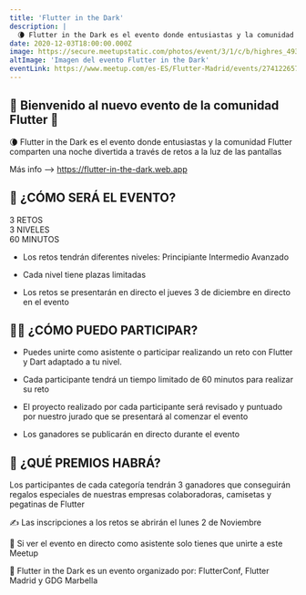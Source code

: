 ```yaml
---
title: 'Flutter in the Dark'
description: |
  🌘 Flutter in the Dark es el evento donde entusiastas y la comunidad Flutter comparten una noche divertida a través de retos a la luz de las pantallas.
date: 2020-12-03T18:00:00.000Z
image: https://secure.meetupstatic.com/photos/event/3/1/c/b/highres_493332747.jpeg
altImage: 'Imagen del evento Flutter in the Dark'
eventLink: https://www.meetup.com/es-ES/Flutter-Madrid/events/274122657/
---
```


## 👋 Bienvenido al nuevo evento de la comunidad Flutter 💙

🌘 Flutter in the Dark es el evento donde entusiastas y la comunidad Flutter comparten una noche divertida a través de retos a la luz de las pantallas

Más info --> https://flutter-in-the-dark.web.app

## 🤩 ¿CÓMO SERÁ EL EVENTO?

3 RETOS<br/>
3 NIVELES<br/>
60 MINUTOS

* Los retos tendrán diferentes niveles:
Principiante
Intermedio
Avanzado

* Cada nivel tiene plazas limitadas

* Los retos se presentarán en directo el jueves 3 de diciembre en directo en el evento

## 👩‍💻 ¿CÓMO PUEDO PARTICIPAR?

* Puedes unirte como asistente o participar realizando un reto con Flutter y Dart adaptado a tu nivel.

* Cada participante tendrá un tiempo limitado de 60 minutos para realizar su reto

* El proyecto realizado por cada participante será revisado y puntuado por nuestro jurado que se presentará al comenzar el evento

* Los ganadores se publicarán en directo durante el evento

## 🎁 ¿QUÉ PREMIOS HABRÁ?

Los participantes de cada categoría tendrán 3 ganadores que conseguirán regalos especiales de nuestras empresas colaboradoras, camisetas y pegatinas de Flutter

✍️ Las inscripciones a los retos se abrirán el lunes 2 de Noviembre

🍿 Si ver el evento en directo como asistente solo tienes que unirte a este Meetup

💙 Flutter in the Dark es un evento organizado por:
FlutterConf, Flutter Madrid y GDG Marbella
